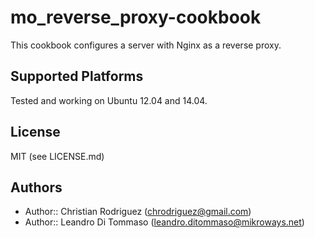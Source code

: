 # mo_reverse_proxy-cookbook

This cookbook configures a server with Nginx as a reverse proxy.

## Supported Platforms

Tested and working on Ubuntu 12.04 and 14.04.

## License

MIT (see LICENSE.md)

## Authors

* Author:: Christian Rodriguez (<chrodriguez@gmail.com>)
* Author:: Leandro Di Tommaso (<leandro.ditommaso@mikroways.net>)
